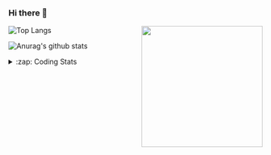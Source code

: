 ### Hi there 👋

<!--
**tao8687/tao8687** is a ✨ _special_ ✨ repository because its `README.md` (this file) appears on your GitHub profile.

Here are some ideas to get you started:

- 🔭 I’m currently working on ...
- 🌱 I’m currently learning ...
- 👯 I’m looking to collaborate on ...
- 🤔 I’m looking for help with ...
- 💬 Ask me about ...
- 📫 How to reach me: ...
- 😄 Pronouns: ...
- ⚡ Fun fact: ...
-->

<img align='right' src="https://media.giphy.com/media/M9gbBd9nbDrOTu1Mqx/giphy.gif" width="240">

  
![Top Langs](https://github-readme-stats.vercel.app/api/top-langs/?username=tao8687&layout=compact&title_color=23238E&text_color=A67D3D)

![Anurag's github stats](https://github-readme-stats.vercel.app/api?username=tao8687&show_icons=true&&text_color=A67D3D&title_color=23238E&show_icons=false&count_private=true&hide=stars)

<details>
  <summary>:zap: Coding Stats</summary>
  <br>
    
<!--START_SECTION:waka-->

```txt
From: 18 December 2024 - To: 25 December 2024

C++          8 hrs 51 mins   ███████████████░░░░░░░░░░   60.57 %
Python       2 hrs 31 mins   ████▒░░░░░░░░░░░░░░░░░░░░   17.23 %
Other        1 hr 16 mins    ██▒░░░░░░░░░░░░░░░░░░░░░░   08.76 %
Markdown     50 mins         █▒░░░░░░░░░░░░░░░░░░░░░░░   05.73 %
INI          36 mins         █░░░░░░░░░░░░░░░░░░░░░░░░   04.19 %
```

<!--END_SECTION:waka-->
</details>
